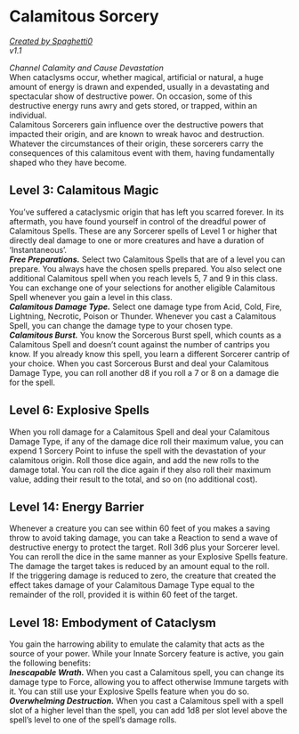 # Calamitous Sorcery
[*Created by Spaghetti0*](https://bio.site/spaghetti0)  
*v1.1*  

*Channel Calamity and Cause Devastation*  
When cataclysms occur, whether magical, artificial or natural, a huge amount of energy is drawn and expended, usually in a devastating and spectacular show of destructive power. On occasion, some of this destructive energy runs awry and gets stored, or trapped, within an individual.  
Calamitous Sorcerers gain influence over the destructive powers that impacted their origin, and are known to wreak havoc and destruction. Whatever the circumstances of their origin, these sorcerers carry the consequences of this calamitous event with them, having fundamentally shaped who they have become.

## Level 3: Calamitous Magic
You’ve suffered a cataclysmic origin that has left you scarred forever. In its aftermath, you have found yourself in control of the dreadful power of Calamitous Spells. These are any Sorcerer spells of Level 1 or higher that directly deal damage to one or more creatures and have a duration of ‘Instantaneous’.  
***Free Preparations.*** Select two Calamitous Spells that are of a level you can prepare. You always have the chosen spells prepared. You also select one additional Calamitous spell when you reach levels 5, 7 and 9 in this class. You can exchange one of your selections for another eligible Calamitous Spell whenever you gain a level in this class.  
***Calamitous Damage Type.*** Select one damage type from Acid, Cold, Fire, Lightning, Necrotic, Poison or Thunder. Whenever you cast a Calamitous Spell, you can change the damage type to your chosen type.  
***Calamitous Burst.*** You know the Sorcerous Burst spell, which counts as a Calamitous Spell and doesn’t count against the number of cantrips you know. If you already know this spell, you learn a different Sorcerer cantrip of your choice. When you cast Sorcerous Burst and deal your Calamitous Damage Type, you can roll another d8 if you roll a 7 or 8 on a damage die for the spell.

## Level 6: Explosive Spells
When you roll damage for a Calamitous Spell and deal your Calamitous Damage Type, if any of the damage dice roll their maximum value, you can expend 1 Sorcery Point to infuse the spell with the devastation of your calamitous origin. Roll those dice again, and add the new rolls to the damage total. You can roll the dice again if they also roll their maximum value, adding their result to the total, and so on (no additional cost).

## Level 14: Energy Barrier
Whenever a creature you can see within 60 feet of you makes a saving throw to avoid taking damage, you can take a Reaction to send a wave of destructive energy to protect the target. Roll 3d6 plus your Sorcerer level. You can reroll the dice in the same manner as your Explosive Spells feature. The damage the target takes is reduced by an amount equal to the roll.  
If the triggering damage is reduced to zero, the creature that created the effect takes damage of your Calamitous Damage Type equal to the remainder of the roll, provided it is within 60 feet of the target.

## Level 18: Embodyment of Cataclysm
You gain the harrowing ability to emulate the calamity that acts as the source of your power. While your Innate Sorcery feature is active, you gain the following benefits:  
***Inescapable Wrath.*** When you cast a Calamitous spell, you can change its damage type to Force, allowing you to affect otherwise Immune targets with it. You can still use your Explosive Spells feature when you do so.  
***Overwhelming Destruction.*** When you cast a Calamitous spell with a spell slot of a higher level than the spell, you can add 1d8 per slot level above the spell’s level to one of the spell’s damage rolls.